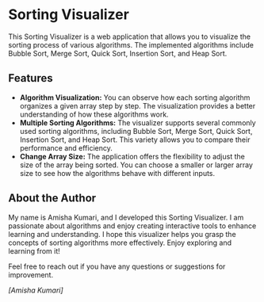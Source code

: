 # Sorting Visualizer

This Sorting Visualizer is a web application that allows you to visualize the sorting process of various algorithms. The implemented algorithms include Bubble Sort, Merge Sort, Quick Sort, Insertion Sort, and Heap Sort.

## Features

- **Algorithm Visualization:** You can observe how each sorting algorithm organizes a given array step by step. The visualization provides a better understanding of how these algorithms work.
- **Multiple Sorting Algorithms:** The visualizer supports several commonly used sorting algorithms, including Bubble Sort, Merge Sort, Quick Sort, Insertion Sort, and Heap Sort. This variety allows you to compare their performance and efficiency.
- **Change Array Size:** The application offers the flexibility to adjust the size of the array being sorted. You can choose a smaller or larger array size to see how the algorithms behave with different inputs.

## About the Author

My name is Amisha Kumari, and I developed this Sorting Visualizer. I am passionate about algorithms and enjoy creating interactive tools to enhance learning and understanding. I hope this visualizer helps you grasp the concepts of sorting algorithms more effectively. Enjoy exploring and learning from it!

Feel free to reach out if you have any questions or suggestions for improvement.

*[Amisha Kumari]*
